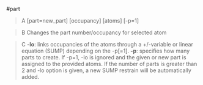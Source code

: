 #part

>A [part=new_part] [occupancy] [atoms] [-p=1]

>B Changes the part number/occupancy for selected atom

>C **-lo**: links occupancies of the atoms through a +/-variable or linear equation (SUMP) depending on the -p[=1].
**-p**:  specifies how many parts to create. If -p=1, -lo is ignored and the given or new part is assigned to the provided atoms. If the number of parts is greater than 2 and -lo option is given, a new SUMP restrain will be automatically added.
